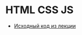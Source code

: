 # HTML CSS JS

- [Исходный код из лекции](https://github.com/ZuevKirill95/spring-practice-source-code/tree/main/html-js-css)
